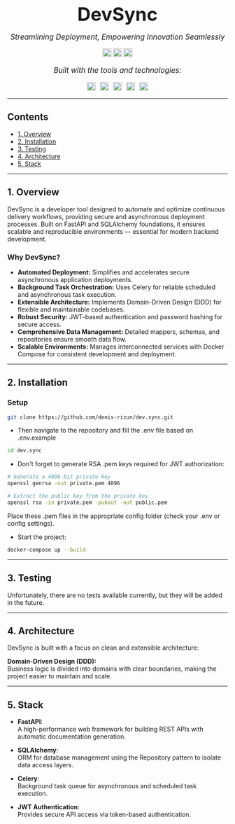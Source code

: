 <h1 style="text-align: center; font-size: 3em; font-weight: bold; margin-bottom: 0.2em;">
  DevSync
</h1>

<p style="text-align: center; font-style: italic; font-size: 1.2em;">
  Streamlining Deployment, Empowering Innovation Seamlessly
</p>

<p style="text-align: center;">
  <img src="https://img.shields.io/github/last-commit/denis-rizun/dev.sync?color=blue&style=flat-square" alt="Last Commit" height="20" />
  <img src="https://img.shields.io/github/languages/top/denis-rizun/dev.sync?style=flat-square" alt="Top Language" height="20" />
  <img src="https://img.shields.io/github/languages/count/denis-rizun/dev.sync?style=flat-square" alt="Languages Count" height="20" />
</p>

<p style="text-align: center; font-style: italic; font-size: 1.2em;">
  Built with the tools and technologies:
</p>
<p style="text-align: center;">
    <img
        src="https://img.shields.io/badge/Python-3776AB?style=flat-square&logo=python&logoColor=white"
        alt="Python"
        height="20"
        style="margin: 0 3px;"
    />
    <img
        src="https://img.shields.io/badge/FastAPI-009688?style=flat-square&logo=fastapi&logoColor=white"
        alt="FastAPI"
        height="20"
        style="margin: 0 3px;"
    />
    <img
        src="https://img.shields.io/badge/SQLAlchemy-1766A5?style=flat-square&logo=postgresql&logoColor=white"
        alt="SQLAlchemy"
        height="20"
        style="margin: 0 3px;"
    />
    <img
        src="https://img.shields.io/badge/Celery-3A4E55?style=flat-square&logo=celery&logoColor=white"
        alt="Celery"
        height="20"
        style="margin: 0 3px;"
    />
    <img
        src="https://img.shields.io/badge/Docker-2496ED?style=flat-square&logo=docker&logoColor=white"
        alt="Docker"
        height="20"
        style="margin: 0 3px;"
    />
</p>

---

## Contents

- [1. Overview](#overview)
- [2. Installation](#installation)
- [3. Testing](#testing)
- [4. Architecture](#architecture)
- [5. Stack](#stack)

---

## <a id="overview"></a>1. Overview

DevSync is a developer tool designed to automate and optimize continuous delivery workflows, providing secure and asynchronous deployment processes. Built on FastAPI and SQLAlchemy foundations, it ensures scalable and reproducible environments — essential for modern backend development.

### Why DevSync?

- **Automated Deployment:** Simplifies and accelerates secure asynchronous application deployments.  
- **Background Task Orchestration:** Uses Celery for reliable scheduled and asynchronous task execution.  
- **Extensible Architecture:** Implements Domain-Driven Design (DDD) for flexible and maintainable codebases.  
- **Robust Security:** JWT-based authentication and password hashing for secure access.  
- **Comprehensive Data Management:** Detailed mappers, schemas, and repositories ensure smooth data flow.  
- **Scalable Environments:** Manages interconnected services with Docker Compose for consistent development and deployment.

---

## <a id="installation"></a>2. Installation

### Setup

```bash
git clone https://github.com/denis-rizun/dev.sync.git
```
- Then navigate to the repository and fill the .env file based on .env.example
```bash
cd dev.sync
```
- Don't forget to generate RSA .pem keys required for JWT authorization:
```bash
# Generate a 4096-bit private key
openssl genrsa -out private.pem 4096

# Extract the public key from the private key
openssl rsa -in private.pem -pubout -out public.pem
```
Place these .pem files in the appropriate config folder (check your .env or config settings).
- Start the project:
```bash
docker-compose up --build
```

---

## <a id="testing"></a>3. Testing
Unfortunately, there are no tests available currently, but they will be added in the future.

---

## <a id="architecture"></a>4. Architecture

DevSync is built with a focus on clean and extensible architecture:

**Domain-Driven Design (DDD):** \
Business logic is divided into domains with clear boundaries, making the project easier to maintain and scale.

---

## <a id="stack"></a>5. Stack

- **FastAPI**: \
A high-performance web framework for building REST APIs with automatic documentation generation.

- **SQLAlchemy**: \
ORM for database management using the Repository pattern to isolate data access layers.

- **Celery**: \
Background task queue for asynchronous and scheduled task execution.

- **JWT Authentication**: \
Provides secure API access via token-based authentication.
